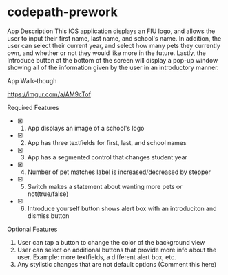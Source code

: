 # codepath-prework
App Description
This IOS application displays an FIU logo, and allows the user to input their first name, last name, and school's name. In addition, the user can select their current year, and select how many pets they currently own, and whether or not they would like more in the future. Lastly, the Introduce button at the bottom of the screen will display a pop-up window showing all of the information given by the user in an introductory manner.

App Walk-though

https://imgur.com/a/AM9cTof

Required Features
-[x] 1. App displays an image of a school's logo
-[x] 2. App has three textfields for first, last, and school names
-[x] 3. App has a segmented control that changes student year
-[x] 4. Number of pet matches label is increased/decreased by stepper
-[x] 5. Switch makes a statement about wanting more pets or not(true/false)
-[x] 6. Introduce yourself button shows alert box with an introduciton and dismiss button

Optional Features
1. User can tap a button to change the color of the background view
3. User can select on additional buttons that provide more info about the user. Example: more textfields, a different alert box, etc.
4. Any stylistic changes that are not default options (Comment this here)
